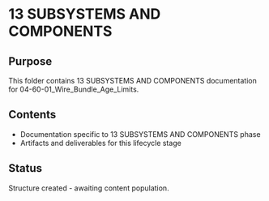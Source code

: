 # 13 SUBSYSTEMS AND COMPONENTS

## Purpose
This folder contains 13 SUBSYSTEMS AND COMPONENTS documentation for 04-60-01_Wire_Bundle_Age_Limits.

## Contents
- Documentation specific to 13 SUBSYSTEMS AND COMPONENTS phase
- Artifacts and deliverables for this lifecycle stage

## Status
Structure created - awaiting content population.
